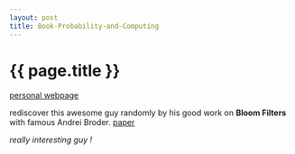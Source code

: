 ```yaml
---
layout: post
title: Book-Probability-and-Computing
---
```


{{ page.title }}
================


[personal webpage](http://www.eecs.harvard.edu/~michaelm/) 

rediscover this awesome guy randomly by his good work on **Bloom Filters** with famous Andrei Broder. [paper](http://www.eecs.harvard.edu/~michaelm/postscripts/im2005b.pdf)

*really interesting guy !*



